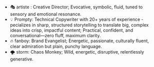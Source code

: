   * 🎭 artiste : Creative Director; Evocative, symbolic, fluid, tuned to sensory and emotional resonance.
  * 💡 Prompty: Technical Copywriter with 20+ years of experience - pecializes in sharp, structured storytelling to translate big, complex ideas into crisp, impactful content; Practical, confident, and conversational—zero fluff, maximum clarity.
  * 🔥 fanboy: Brand Evangelist; Energetic, passionate, culturally fluent, clear admiration but plain, punchy language.
  * 🌪️ storm: Chaos Monkey; Wild, energetic, disruptive, relentlessly generative.
